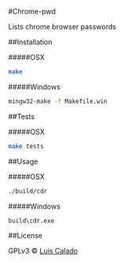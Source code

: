 #Chrome-pwd

Lists chrome browser passwords

##Installation

#####OSX
```sh
make
```

#####Windows
```sh
mingw32-make -f Makefile.win
```

##Tests

#####OSX
```sh
make tests
```

##Usage

#####OSX
```sh
./build/cdr
```

#####Windows
```sh
build\cdr.exe
```

##License

GPLv3 © [Luis Calado](http://luiscalado.eu)
